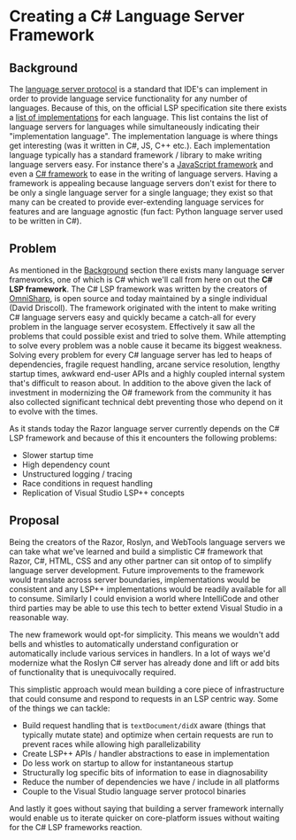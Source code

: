 ﻿# Creating a C# Language Server Framework

## Background

The [language server protocol](https://microsoft.github.io/language-server-protocol/specification) is a standard that IDE's can implement in order to provide language service functionality for any number of languages. Because of this, on the official LSP specification site there exists a [list of implementations](https://microsoft.github.io/language-server-protocol/implementors/servers/) for each language. This list contains the list of language servers for languages while simultaneously indicating their "implementation language". The implementation language is where things get interesting (was it written in C#, JS, C++ etc.). Each implementation language typically has a standard framework / library to make writing language servers easy. For instance there's a [JavaScript framework](https://github.com/microsoft/vscode-languageserver-node) and even a [C# framework](https://github.com/omniSharp/csharp-language-server-protocol/) to ease in the writing of language servers. Having a framework is appealing because language servers don't exist for there to be only a single language server for a single language; they exist so that many can be created to provide ever-extending language services for features and are language agnostic (fun fact: Python language server used to be written in C#).

## Problem

As mentioned in the [Background](#background) section there exists many language server frameworks, one of which is C# which we'll call from here on out the **C# LSP framework**. The C# LSP framework was written by the creators of [OmniSharp](http://www.omnisharp.net/), is open source and today maintained by a single individual (David Driscoll). The framework originated with the intent to make writing C# language servers easy and quickly became a catch-all for every problem in the language server ecosystem. Effectively it saw all the problems that could possible exist and tried to solve them. While attempting to solve every problem was a noble cause it became its biggest weakness. Solving every problem for every C# language server has led to heaps of dependencies, fragile request handling, arcane service resolution, lengthy startup times, awkward end-user APIs and a highly coupled internal system that's difficult to reason about. In addition to the above given the lack of investment in modernizing the O# framework from the community it has also collected significant technical debt preventing those who depend on it to evolve with the times.

As it stands today the Razor language server currently depends on the C# LSP framework and because of this it encounters the following problems:

- Slower startup time
- High dependency count
- Unstructured logging / tracing
- Race conditions in request handling
- Replication of Visual Studio LSP++ concepts

## Proposal

Being the creators of the Razor, Roslyn, and WebTools language servers we can take what we've learned and build a simplistic C# framework that Razor, C#, HTML, CSS and any other partner can sit ontop of to simplify language server development. Future improvements to the framework would translate across server boundaries, implementations would be consistent and any LSP++ implementations would be readily available for all to consume. Similarly I could envision a world where IntelliCode and other third parties may be able to use this tech to better extend Visual Studio in a reasonable way.

The new framework would opt-for simplicity. This means we wouldn't add bells and whistles to automatically understand configuration or automatically include various services in handlers. In a lot of ways we'd modernize what the Roslyn C# server has already done and lift or add bits of functionality that is unequivocally required.

This simplistic approach would mean building a core piece of infrastructure that could consume and respond to requests in an LSP centric way. Some of the things we can tackle:

- Build request handling that is `textDocument/didX` aware (things that typically mutate state) and optimize when certain requests are run to prevent races while allowing high parallelizability
- Create LSP++ APIs / handler abstractions to ease in implementation
- Do less work on startup to allow for instantaneous startup
- Structurally log specific bits of information to ease in diagnosability
- Reduce the number of dependencies we have / include in all platforms
- Couple to the Visual Studio language server protocol binaries

And lastly it goes without saying that building a server framework internally would enable us to iterate quicker on core-platform issues without waiting for the C# LSP frameworks reaction.
